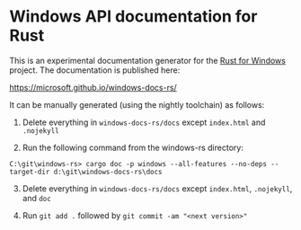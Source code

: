 # Windows API documentation for Rust

This is an experimental documentation generator for the [Rust for Windows](https://github.com/microsoft/windows-rs) project. The documentation is published here:

https://microsoft.github.io/windows-docs-rs/

It can be manually generated (using the nightly toolchain) as follows:

1. Delete everything in `windows-docs-rs/docs` except `index.html` and `.nojekyll`

2. Run the following command from the windows-rs directory:

```console
C:\git\windows-rs> cargo doc -p windows --all-features --no-deps --target-dir d:\git\windows-docs-rs\docs
```

3. Delete everything in `windows-docs-rs/docs` except `index.html`, `.nojekyll`, and `doc`

4. Run `git add .` followed by `git commit -am "<next version>"`

